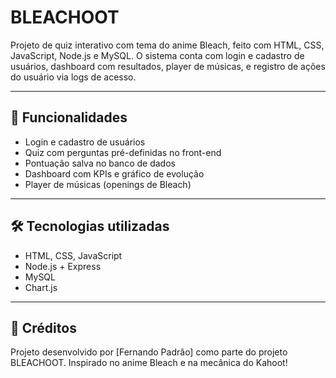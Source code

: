# BLEACHOOT

Projeto de quiz interativo com tema do anime Bleach, feito com HTML, CSS, JavaScript, Node.js e MySQL. O sistema conta com login e cadastro de usuários, dashboard com resultados, player de músicas, e registro de ações do usuário via logs de acesso.

---

## 🚀 Funcionalidades
- Login e cadastro de usuários
- Quiz com perguntas pré-definidas no front-end
- Pontuação salva no banco de dados
- Dashboard com KPIs e gráfico de evolução
- Player de músicas (openings de Bleach)

---

## 🛠️ Tecnologias utilizadas
- HTML, CSS, JavaScript
- Node.js + Express
- MySQL
- Chart.js

---

## 🙌 Créditos
Projeto desenvolvido por [Fernando Padrão] como parte do projeto BLEACHOOT. Inspirado no anime Bleach e na mecânica do Kahoot!
